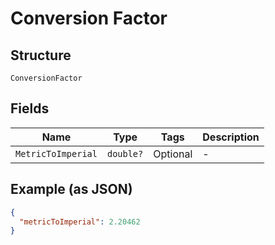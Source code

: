 
# Conversion Factor

## Structure

`ConversionFactor`

## Fields

| Name | Type | Tags | Description |
|  --- | --- | --- | --- |
| `MetricToImperial` | `double?` | Optional | - |

## Example (as JSON)

```json
{
  "metricToImperial": 2.20462
}
```

